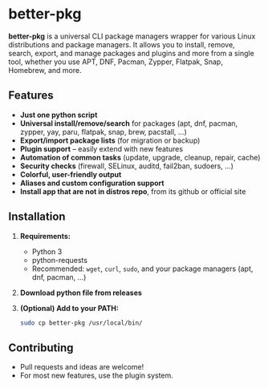 # better-pkg

**better-pkg** is a universal CLI package managers wrapper for various Linux distributions and package managers. It allows you to install, remove, search, export, and manage packages and plugins and more from a single tool, whether you use APT, DNF, Pacman, Zypper, Flatpak, Snap, Homebrew, and more.

## Features

- **Just one python script**
- **Universal install/remove/search** for packages (apt, dnf, pacman, zypper, yay, paru, flatpak, snap, brew, pacstall, ...)
- **Export/import package lists** (for migration or backup)
- **Plugin support** – easily extend with new features
- **Automation of common tasks** (update, upgrade, cleanup, repair, cache)
- **Security checks** (firewall, SELinux, auditd, fail2ban, sudoers, ...)
- **Colorful, user-friendly output**
- **Aliases and custom configuration support**
- **Install app that are not in distros repo**, from its github or official site

## Installation

1. **Requirements:**  
   - Python 3
   - python-requests
   - Recommended: `wget`, `curl`, `sudo`, and your package managers (apt, dnf, pacman, ...)

2. **Download python file from releases**

3. **(Optional) Add to your PATH:**
   ```bash
   sudo cp better-pkg /usr/local/bin/
   ```

## Contributing

- Pull requests and ideas are welcome!
- For most new features, use the plugin system.
